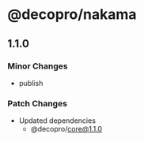 # @decopro/nakama

## 1.1.0

### Minor Changes

- publish

### Patch Changes

- Updated dependencies
    - @decopro/core@1.1.0
